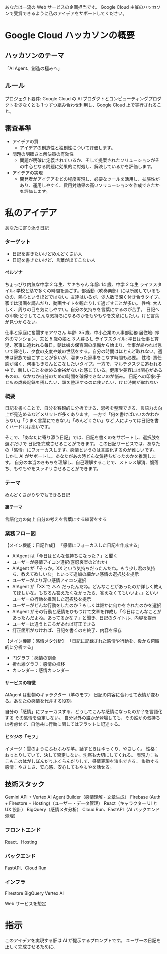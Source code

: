 あなたは一流の Web サービスの企画担当です。
Google Cloud 主催のハッカソンで受賞できるように私のアイデアをサポートしてください。

# Google Cloud ハッカソンの概要

## ハッカソンのテーマ

「AI Agent、創造の極みへ」

## ルール

プロジェクト要件: Google Cloud の AI プロダクトとコンピューティングプロダクトを少なくとも 1 つずつ組み合わせ利用し、Google Cloud 上で実行されること。

## 審査基準

- アイデアの質
  - アイデアの創造性と独創性について評価します。
- 問題の明確さと解決策の有効性
  - 問題が明確に定義されているか、そして提案されたソリューションがその中心となる問題に効果的に対処し、解決しているかを評価します。
- アイデアの実現
  - 開発者がアイデアをどの程度実現し、必要なツールを活用し、拡張性があり、運用しやすく、費用対効果の高いソリューションを作成できたかを評価します。

# 私のアイデア

あなたに寄り添う日記

### ターゲット

- 日記を書きたいけどめんどくさい人
- 日記を書きたいけど、言葉が出てこない人

#### ペルソナ

ちょっぴり内気な中学 2 年生、サキちゃん
年齢: 14 歳、中学 2 年生
ライフスタイル: 学校と塾で多くの時間を過ごす。部活動（吹奏楽部）には所属しているものの、熱心というほどではない。友達はいるが、少人数で深く付き合うタイプ。家では漫画を読んだり、動画サイトを観たりして過ごすことが多い。
性格: 大人しく、周りの目を気にしやすい。自分の気持ちを言葉にするのが苦手。
日記への印象:どうしてこんな気持ちになるのかをもやもやを文章にしたい。けど言葉が見つからない。

仕事と家庭に奮闘するアヤさん
年齢: 35 歳、中小企業の人事部勤務
居住地: 郊外のマンション、夫と 5 歳の娘と 3 人暮らし
ライフスタイル: 平日は仕事と育児、家事に追われる毎日。朝は娘の保育園の準備から始まり、仕事が終われば急いで帰宅し、夕食の支度や娘の世話をする。自分の時間はほとんど取れない。週末は家族で過ごすことが多いが、溜まった家事をこなす時間も必要。
性格: 責任感が強く、何事もきちんとこなしたいタイプ。一方で、マルチタスクに追われる中で、新しいことを始める余裕がないと感じている。健康や美容には関心があるものの、なかなか自分のための時間を確保できないのが悩み。
日記への印象:子どもの成長記録を残したい、頭を整理するのに使いたい、けど時間が取れない

### 概要

日記を書くことで、自分を客観的に分析できる、思考を整理できる、言語力の向上が見込めるなどメリットが多くあります。
一方で「何を書けばいいのかわからない」「うまく言葉にできない」「めんどくさい」など
人によっては日記を書くハードルは高いです。

そこで、「あなたに寄り添う日記」では、日記を書くのをサポートし、選択肢を選ぶだけで
日記を完成させることができます。
この日記サービスでは、あなたの「感情」にフォーカスします。感情というのは言語化するのが難しいです。
しかし AI がサポートし、あなたがあの時どんな気持ちだったのかを推測します。
自分の本当のきもちを理解し、自己理解することで、ストレス解消、腹落ち、もやもやをスッキリさせることができます。

### テーマ

めんどくさがりやでもできる日記

#### 裏テーマ

言語化力の向上
自分の考えを言葉にする練習をする

### 業務フロー図

【メイン機能：日記作成】
「感情にフォーカスした日記を作成する」

- AIAgent は「今日はどんな気持ちになった？」と聞く
- ユーザーが感情アイコン選択(喜怒哀楽のどれか)
- AIAgent が「そっか。XX という気持ちだったんだね。もう少し君の気持ち、教えて欲しいな」といって追加の細かい感情の選択肢を提示
- ユーザーがより深い感情アイコン選択
- AIAgent が「XX で △△ だったんだね。どんなことがあったのか詳しく教えてほしいな。もちろん答えたくなかったら、答えなくてもいいよ。」といいユーザーの行動を推測した選択肢を提示
- ユーザーがどんな行動をしたのか？もしくは誰かに何かをされたのかを選択
- AIAgent がその行動と感情をひもづけて文章を作成し「今日はこんなことがあったんだよね。あってるかな？」と聞き、日記のタイトル、内容を提示
- ユーザーは違うところがあれば訂正できる
- 訂正箇所がなければ、日記を書くのを終了、内容を保存

【メイン機能：感情メタ分析】
「日記に記録された感情や行動を、後から俯瞰的に分析する」

- 円グラフ：感情の割合
- 折れ線グラフ：感情の推移
- カレンダー：感情カレンダー

#### サービスの特徴

AIAgent は動物のキャラクター（羊のモフ）
日記の内容に合わせて表情が変わる。あなたの感情を代弁する役割。

自分の「感情」にフォーカスする、どうしてこんな感情になったのか？を言語化する
その感情を否定しない。
自分以外の誰かが登場しても、その誰かの気持ちは考慮せず、自他共に行動に関してはフラットに記述する。

#### ヒツジの「モフ」

イメージ：雲のようにふわふわな羊。話すときはゆっくり、やさしく。
性格：おっとりしていて、決して否定しない。沈黙も大切にしてくれる。
表現力：もこもこの体がしぼんだりふくらんだりして、感情表現を演出できる。
象徴する感情：やさしさ、安心感、安心してもやもやを話せる。

## 技術スタック

Gemini API + Vertex AI Agent Builder（感情理解・文章生成）
Firebase (Auth + Firestore + Hosting)（ユーザー・データ管理）
React（キャラクター UI と UX 設計）
BigQuery（感情メタ分析）
Cloud Run、FastAPI（AI バックエンド処理）

### フロントエンド

React、Hosting

### バックエンド

FastAPI、Cloud Run

### インフラ

Firestore
BigQuery
Vertex AI

Web サービスを想定

# 指示

このアイデアを実現する肝は AI が提示するプロンプトです。
ユーザーの日記を正しく完成させるために、
